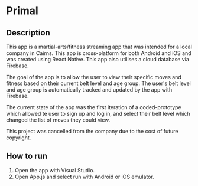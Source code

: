 # Primal

## Description
This app is a martial-arts/fitness streaming app that was intended for a local company in Cairns. This app is cross-platform for both Android and iOS and was created using React Native. This app also utilises a cloud database via Firebase. 

The goal of the app is to allow the user to view their specific moves and fitness based on their current belt level and age group. The user's belt level and age group is automatically tracked and updated by the app with Firebase. 

The current state of the app was the first iteration of a coded-prototype which allowed te user to sign up and log in, and select their belt level which changed the list of moves they could view. 

This project was cancelled from the company due to the cost of future copyright. 

## How to run
1. Open the app with Visual Studio.
2. Open App.js and select run with Android or iOS emulator.

